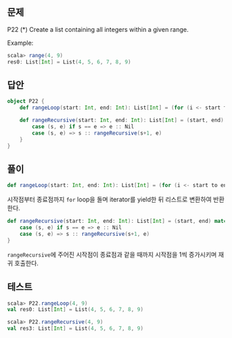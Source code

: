 ## 문제
P22 (*) Create a list containing all integers within a given range.

Example:
```scala
scala> range(4, 9)
res0: List[Int] = List(4, 5, 6, 7, 8, 9)
```

## 답안
```scala
object P22 {
    def rangeLoop(start: Int, end: Int): List[Int] = (for (i <- start to end) yield i).toList

    def rangeRecursive(start: Int, end: Int): List[Int] = (start, end) match {
        case (s, e) if s == e => e :: Nil
        case (s, e) => s :: rangeRecursive(s+1, e)
    }
}
```

## 풀이
```scala
def rangeLoop(start: Int, end: Int): List[Int] = (for (i <- start to end) yield i).toList
```
시작점부터 종료점까지 `for` loop을 돌며 iterator를 yield한 뒤 리스트로 변환하여 반환한다.

```scala
def rangeRecursive(start: Int, end: Int): List[Int] = (start, end) match {
    case (s, e) if s == e => e :: Nil
    case (s, e) => s :: rangeRecursive(s+1, e)
}
```
`rangeRecursive`에 주어진 시작점이 종료점과 같을 때까지 시작점을 1씩 증가시키며 재귀 호출한다.

## 테스트
```scala
scala> P22.rangeLoop(4, 9)
val res0: List[Int] = List(4, 5, 6, 7, 8, 9)

scala> P22.rangeRecursive(4, 9)
val res3: List[Int] = List(4, 5, 6, 7, 8, 9)
```